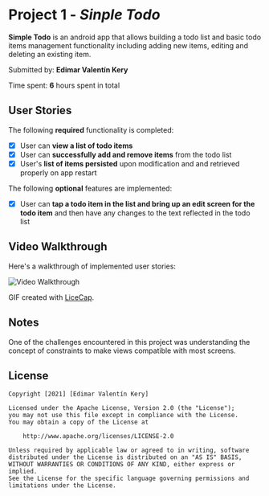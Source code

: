 # Project 1 - *Sinple Todo*

**Simple Todo** is an android app that allows building a todo list and basic todo items management functionality including adding new items, editing and deleting an existing item.

Submitted by: **Edimar Valentín Kery**

Time spent: **6** hours spent in total

## User Stories

The following **required** functionality is completed:

* [x] User can **view a list of todo items**
* [x] User can **successfully add and remove items** from the todo list
* [x] User's **list of items persisted** upon modification and and retrieved properly on app restart

The following **optional** features are implemented:

* [x] User can **tap a todo item in the list and bring up an edit screen for the todo item** and then have any changes to the text reflected in the todo list

## Video Walkthrough

Here's a walkthrough of implemented user stories:

<img src='https://i.imgur.com/yTjk9RB.gif' title='Video Walkthrough' width='' alt='Video Walkthrough' />

GIF created with [LiceCap](http://www.cockos.com/licecap/).

## Notes

One of the challenges encountered in this project was understanding the concept of constraints to make views compatible with most screens. 

## License

    Copyright [2021] [Edimar Valentín Kery]

    Licensed under the Apache License, Version 2.0 (the "License");
    you may not use this file except in compliance with the License.
    You may obtain a copy of the License at

        http://www.apache.org/licenses/LICENSE-2.0

    Unless required by applicable law or agreed to in writing, software
    distributed under the License is distributed on an "AS IS" BASIS,
    WITHOUT WARRANTIES OR CONDITIONS OF ANY KIND, either express or implied.
    See the License for the specific language governing permissions and
    limitations under the License.

